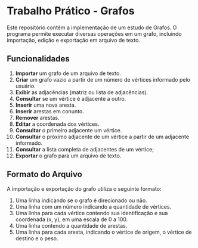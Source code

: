 # Trabalho Prático - Grafos

Este repositório contém a implementação de um estudo de Grafos. O programa permite executar diversas operações em um grafo, incluindo importação, edição e exportação em arquivo de texto.

## Funcionalidades

1. **Importar** um grafo de um arquivo de texto.  
2. **Criar** um grafo vazio a partir de um número de vértices informado pelo usuário.  
3. **Exibir** as adjacências (matriz ou lista de adjacências).  
4. **Consultar** se um vértice é adjacente a outro.  
5. **Inserir** uma nova aresta.
6. **Inserir** arestas em conunto.  
7. **Remover** arestas.  
8. **Editar** a coordenada dos vértices.  
9. **Consultar** o primeiro adjacente um vértice.
10. **Consultar** o próximo adjacente de um vértice a partir de um adjacente informado.
11. **Consultar** a lista completa de adjacentes de um vértice;
12. **Exportar** o grafo para um arquivo de texto.

## Formato do Arquivo

A importação e exportação do grafo utiliza o seguinte formato:

1. Uma linha indicando se o grafo é direcionado ou não.  
2. Uma linha com um número indicando a quantidade de vértices.  
3. Uma linha para cada vértice contendo sua identificação e sua coordenada (x, y), em uma escala de 0 a 100.  
4. Uma linha contendo a quantidade de arestas.  
5. Uma linha para cada aresta, indicando o vértice de origem, o vértice de destino e o peso.  
